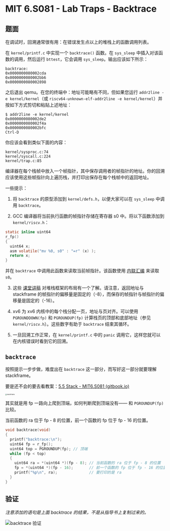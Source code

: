 # MIT 6.S081 - Lab Traps - Backtrace

## 题面

在调试时，回溯通常很有用：在错误发生点以上的堆栈上的函数调用列表。

在 `kernel/printf.c` 中实现一个 `backtrace()` 函数。在 `sys_sleep` 中插入对该函数的调用，然后运行 `bttest`，它会调用 `sys_sleep`。输出应该如下所示：

```shell
backtrace:
0x0000000080002cda
0x0000000080002bb6
0x0000000080002898
```

之后退出 qemu。在您的终端中：地址可能略有不同，但如果您运行 `addr2line -e kernel/kernel`（或 `riscv64-unknown-elf-addr2line -e kernel/kernel`）并按如下方式剪切和粘贴上述地址：
```shell
$ addr2line -e kernel/kernel
0x0000000080002de2
0x0000000080002f4a
0x0000000080002bfc
Ctrl-D
```

你应该会看到类似下面的内容：

```shell
kernel/sysproc.c:74
kernel/syscall.c:224
kernel/trap.c:85
```

编译器在每个栈帧中放入一个帧指针，其中保存调用者的帧指针的地址。你的回溯应该使用这些帧指针向上遍历栈，并打印出保存在每个栈帧中的返回地址。

一些提示：

1. 将 `backtrace` 的原型添加到 `kernel/defs.h`，以便大家可以在 `sys_sleep` 中调用 `backtrace`。

2. GCC 编译器将当前执行函数的帧指针存储在寄存器 s0 中。将以下函数添加到 `kernel/riscv.h`：

  ```c
  static inline uint64
  r_fp()
  {
    uint64 x;
    asm volatile("mv %0, s0" : "=r" (x) );
    return x;
  }
  ```

  并在 `backtrace` 中调用此函数来读取当前帧指针。该函数使用 [内联汇编](https://gcc.gnu.org/onlinedocs/gcc/Using-Assembly-Language-with-C.html) 来读取 `s0`。

3. 这些 [课堂讲稿](https://pdos.csail.mit.edu/6.828/2020/lec/l-riscv-slides.pdf) 对堆栈框架的布局有一个了解。请注意，返回地址与 stackframe 的帧指针的偏移量是固定的（-8），而保存的帧指针与帧指针的偏移量是固定的（-16）。

4. xv6 为 xv6 内核中的每个栈分配一页，地址与页对齐。可以使用 `PGROUNDDOWN(fp)` 和 `PGROUNDUP(fp)` 计算栈页的顶部和底部地址（参见 `kernel/riscv.h`）。这些数字有助于 `backtrace` 结束其循环。

5. 一旦回溯工作正常，在 `kernel/printf.c` 中的 `panic` 调用它，这样您就可以在内核错误时看到它的回溯。

## `backtrace`

按照提示一步步做，难度出在 `backtrace` 这一部分，而写好这一部分就要理解 stackframe。

要是还不会的要去看教案：[5.5 Stack - MIT6.S081 (gitbook.io)](https://mit-public-courses-cn-translatio.gitbook.io/mit6-s081/lec05-calling-conventions-and-stack-frames-risc-v/5.5-stack)

<img src="https://typora-1304621073.cos.ap-guangzhou.myqcloud.com/typora/stackframe.png" alt="stackframe" style="zoom: 33%;" />

其实就是用 fp 一路向上爬到顶端，如何判断爬到顶端没有—— 和 `PGROUNDUP(fp)` 比较。

当前函数的 ra 位于 fp - 8 的位置，前一个函数的 fp 位于 fp - 16 的位置。

```c
void backtrace(void)
{
  printf("backtrace:\n");
  uint64 fp = r_fp();
  uint64 top = PGROUNDUP(fp); // 顶端
  while (fp < top)
  {
    uint64 ra = *(uint64 *)(fp - 8); // 当前函数的 ra 位于 fp - 8 的位置
    fp = *(uint64 *)(fp - 16);       // 前一个函数的 fp 位于 fp - 16 的位置
    printf("%p\n", ra);              // 要打印的是 ra
  }
}
```

## 验证

*注意添加的语句是上面 backtrace 的结果，不是从指导书上复制过来的。*

![backtrace 验证](https://typora-1304621073.cos.ap-guangzhou.myqcloud.com/typora/lab4_backtrace.png)

